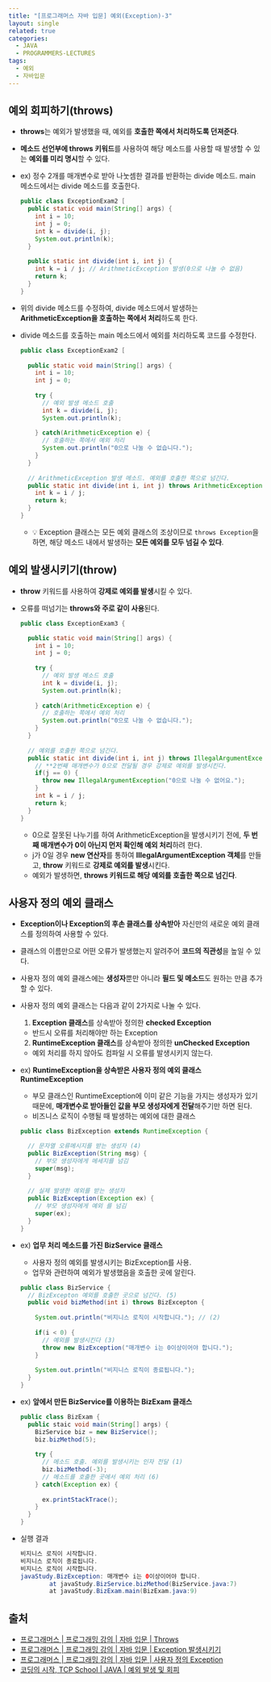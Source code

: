 ```yaml
---
title: "[프로그래머스 자바 입문] 예외(Exception)-3"
layout: single
related: true
categories:
  - JAVA
  - PROGRAMMERS-LECTURES
tags:
  - 예외
  - 자바입문
---
```


## 예외 회피하기(throws)
- **throws**는 예외가 발생했을 때, 예외를 **호출한 쪽에서 처리하도록 던져준다**.
- **메소드 선언부에 throws 키워드**를 사용하여 해당 메소드를 사용할 때 발생할 수 있는 **예외를 미리 명시**할 수 있다.

- ex) 정수 2개를 매개변수로 받아 나눗셈한 결과를 반환하는 divide 메소드. main 메소드에서는 divide 메소드를 호출한다.

  ```java
  public class ExceptionExam2 [
    public static void main(String[] args) {
      int i = 10;
      int j = 0;
      int k = divide(i, j);
      System.out.println(k);
    }
   
    public static int divide(int i, int j) {
      int k = i / j; // ArithmeticException 발생(0으로 나눌 수 없음)
      return k;
    }
  }
  ```  

- 위의 divide 메소드를 수정하여, divide 메소드에서 발생하는 **ArithmeticException을 호출하는 쪽에서 처리**하도록 한다.
- divide 메소드를 호출하는 main 메소드에서 예외를 처리하도록 코드를 수정한다.

  ```java
  public class ExceptionExam2 [
    
    public static void main(String[] args) {
      int i = 10;
      int j = 0;
     
      try {
        // 예외 발생 메소드 호출
        int k = divide(i, j);
        System.out.println(k);
       
      } catch(ArithmeticException e) {
        // 호출하는 쪽에서 예외 처리
        System.out.println("0으로 나눌 수 없습니다.");
      }
    }
    
    // ArithmeticException 발생 메소드. 예외를 호출한 쪽으로 넘긴다.
    public static int divide(int i, int j) throws ArithmeticException {
      int k = i / j;
      return k;
    }
  }
  ```
  - 💡 Exception 클래스는 모든 예외 클래스의 조상이므로 `throws Exception`을 하면, 해당 메소드 내에서 발생하는 **모든 예외를 모두 넘길 수 있다**.
  
## 예외 발생시키기(throw)
- **throw** 키워드를 사용하여 **강제로 예외를 발생**시킬 수 있다.
- 오류를 떠넘기는 **throws와 주로 같이 사용**된다.

  ```java
  public class ExceptionExam3 {
  
    public static void main(String[] args) {
      int i = 10;
      int j = 0;
      
      try {
        // 예외 발생 메소드 호출
        int k = divide(i, j);
        System.out.println(k);
       
      } catch(ArithmeticException e) {
        // 호출하는 쪽에서 예외 처리
        System.out.println("0으로 나눌 수 없습니다.");
      }
    }
    
    // 예외를 호출한 쪽으로 넘긴다.
    public static int divide(int i, int j) throws IllegalArgumentException {
      // **2번째 매개변수가 0으로 전달될 경우 강제로 예외를 발생시킨다.
      if(j == 0) { 
        throw new IllegalArgumentException("0으로 나눌 수 없어요.");
      }
      int k = i / j;
      return k;
    }
  }
  ```
  - 0으로 잘못된 나누기를 하여 ArithmeticException을 발생시키기 전에, **두 번째 매개변수가 0이 아닌지 먼저 확인해 예외 처리**하려 한다.
  - j가 0일 경우 **new 연산자**를 통하여 **IllegalArgumentException 객체**를 만들고, **throw** 키워드로 **강제로 예외를 발생**시킨다.
  - 예외가 발생하면, **throws 키워드로 해당 예외를 호출한 쪽으로 넘긴다**.
    
## 사용자 정의 예외 클래스
- **Exception이나 Exception의 후손 클래스를 상속받아** 자신만의 새로운 예외 클래스를 정의하여 사용할 수 있다.
- 클래스의 이름만으로 어떤 오류가 발생했는지 알려주어 **코드의 직관성**을 높일 수 있다.
- 사용자 정의 예외 클래스에는 **생성자**뿐만 아니라 **필드 및 메소드**도 원하는 만큼 추가할 수 있다.

- 사용자 정의 예외 클래스는 다음과 같이 2가지로 나눌 수 있다.
  1. **Exception 클래스**를 상속받아 정의한 **checked Exception**
    - 반드시 오류를 처리해야만 하는 Exception
  2. **RuntimeException 클래스**를 상속받아 정의한 **unChecked Exception**
    - 예외 처리를 하지 않아도 컴파일 시 오류를 발생시키지 않는다.  

- ex) **RuntimeException을 상속받은 사용자 정의 예외 클래스 RuntimeException**
  - 부모 클래스인 RuntimeException에 이미 같은 기능을 가지는 생성자가 있기 때문에, **매개변수로 받아들인 값을 부모 생성자에게 전달**해주기만 하면 된다.
  - 비즈니스 로직이 수행될 때 발생하는 예외에 대한 클래스
  
  ```java
  public class BizException extends RuntimeException {
  
    // 문자열 오류메시지를 받는 생성자 (4)
    public BizException(String msg) {
      // 부모 생성자에게 메세지를 넘김
      super(msg); 
    }
    
    // 실제 발생한 예외를 받는 생성자
    public BizException(Exception ex) {
      // 부모 생성자에게 예외 를 넘김
      super(ex);
    }
  }
  ```

- ex) **업무 처리 메소드를 가진 BizService 클래스**
  - 사용자 정의 예외를 발생시키는 BizException를 사용.
  - 업무와 관련하여 예외가 발생했음을 호출한 곳에 알린다.
  
  ```java
  public class BizService {
    // BizExcepton 예외를 호출한 곳으로 넘긴다. (5)
    public void bizMethod(int i) throws BizExcepton {
    
      System.out.println("비지니스 로직이 시작합니다."); // (2)
      
      if(i < 0) { 
        // 예외를 발생시킨다 (3)
        throw new BizException("매개변수 i는 0이상이어야 합니다.");
      }
      
      System.out.println("비지니스 로직이 종료됩니다.");
    }
  }
  ```
  
- ex) **앞에서 만든 BizService를 이용하는 BizExam 클래스**

  ```java
  public class BizExam {
    public staic void main(String[] args) {
      BizService biz = new BizService();
      biz.bizMethod(5);
      
      try {
        // 메소드 호출. 예외를 발생시키는 인자 전달 (1)
        biz.bizMethod(-3);
        // 메소드를 호출한 곳에서 예외 처리 (6)
      } catch(Exception ex) {
      
        ex.printStackTrace(); 
      }
    }
  }
  ```

- 실행 결과

  ```java
  비지니스 로직이 시작합니다.
  비지니스 로직이 종료됩니다.
  비지니스 로직이 시작합니다.
  javaStudy.BizException: 매개변수 i는 0이상이어야 합니다.
          at javaStudy.BizService.bizMethod(BizService.java:7)
          at javaStudy.BizExam.main(BizExam.java:9)
  ```
  
## 출처
- [프로그래머스 \| 프로그래밍 강의 \| 자바 입문 \| Throws](https://programmers.co.kr/learn/courses/5/lessons/245)
- [프로그래머스 \| 프로그래밍 강의 \| 자바 입문 \| Exception 발생시키기](https://programmers.co.kr/learn/courses/5/lessons/315)
- [프로그래머스 \| 프로그래밍 강의 \| 자바 입문 \| 사용자 정의 Exception](https://programmers.co.kr/learn/courses/5/lessons/316)
- [코딩의 시작, TCP School \| JAVA \| 예외 발생 및 회피](https://www.tcpschool.com/java/java_exception_throw)

